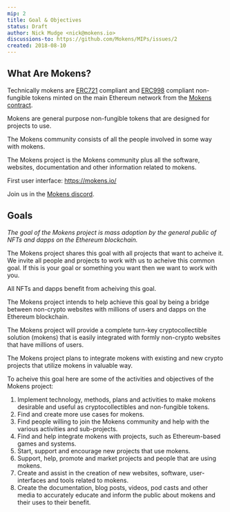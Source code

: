 ```yaml
---
mip: 2
title: Goal & Objectives
status: Draft
author: Nick Mudge <nick@mokens.io>
discussions-to: https://github.com/Mokens/MIPs/issues/2
created: 2018-08-10
---
```


## What Are Mokens?

Technically mokens are [ERC721](https://github.com/ethereum/EIPs/blob/master/EIPS/eip-721.md) compliant and [ERC998](https://github.com/ethereum/EIPs/blob/master/EIPS/eip-998.md) compliant non-fungible tokens minted on the main Ethereum network from the [Mokens contract](https://etherscan.io/address/0xaaf401585b72c678afc09036510d3ef759bdaf7e).

Mokens are general purpose non-fungible tokens that are designed for projects to use.

The Mokens community consists of all the people involved in some way with mokens.

The Mokens project is the Mokens community plus all the software, websites, documentation and other information related to mokens.

First user interface: https://mokens.io/

Join us in the [Mokens discord](https://discord.gg/ZyaqFhE).

## Goals

_The goal of the Mokens project is mass adoption by the general public of NFTs and dapps on the Ethereum blockchain._

The Mokens project shares this goal with all projects that want to acheive it. We invite all people and projects to work with us to acheive this common goal. If this is your goal or something you want then we want to work with you.

All NFTs and dapps benefit from acheiving this goal. 

The Mokens project intends to help achieve this goal by being a bridge between non-crypto websites with millions of users and dapps on the Ethereum blockchain.

The Mokens project will provide a complete turn-key cryptocollectible solution (mokens) that is easily integrated with formly non-crypto websites that have millions of users.

The Mokens project plans to integrate mokens with existing and new crypto projects that utilize mokens in valuable way.

To acheive this goal here are some of the activities and objectives of the Mokens project:
1. Implement technology, methods, plans and activities to make mokens desirable and useful as cryptocollectibles and non-fungible tokens.
2. Find and create more use cases for mokens.
3. Find people willing to join the Mokens community and help with the various activities and sub-projects.
4. Find and help integrate mokens with projects, such as Ethereum-based games and systems.
5. Start, support and encourage new projects that use mokens.
5. Support, help, promote and market projects and people that are using mokens.
6. Create and assist in the creation of new websites, software, user-interfaces and tools related to mokens.
7. Create the documentation, blog posts, videos, pod casts and other media to accurately educate and inform the public about mokens and their uses to their benefit.
